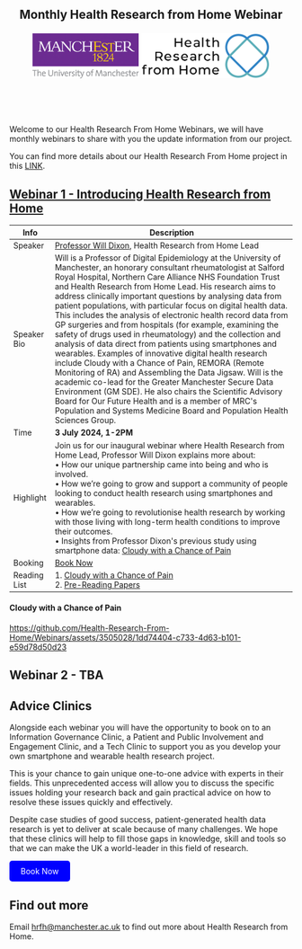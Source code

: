 <!---
Copyright 2024 The Health Research From Home Team at University of Manchester. All rights reserved.

Licensed under the Apache License, Version 2.0 (the "License");
you may not use this file except in compliance with the License.
You may obtain a copy of the License at

    http://www.apache.org/licenses/LICENSE-2.0

Unless required by applicable law or agreed to in writing, software
distributed under the License is distributed on an "AS IS" BASIS,
WITHOUT WARRANTIES OR CONDITIONS OF ANY KIND, either express or implied.
See the License for the specific language governing permissions and
limitations under the License.
-->

<h2 align="center">
    <p>Monthly Health Research from Home Webinar</p>

<p align="center">
  <img alt="Uni Logo" src="Figures/Uni_logo.jpg"  height="80" style="max-width: 100%; display: inline-block;">
  <img alt="HRfH logo" src="Figures/logo.jpg" height="80" style="max-width: 100%; display: inline-block;">
  <br/>
  <br/>
</p>
</h2>

 <br />

Welcome to our Health Research From Home Webinars, we will have monthly webinars to share with you the update information from our project.

You can find more details about our Health Research From Home project in this [LINK](https://github.com/Health-Research-From-Home/HealthResearchFromHome).



## [Webinar 1 - Introducing Health Research from Home](./Webinar_1/) 

| Info | Description |
|-|-|
| Speaker | [Professor Will Dixon](https://www.linkedin.com/in/will-dixon-8686094a/?originalSubdomain=uk), Health Research from Home Lead|
| Speaker Bio| Will is a Professor of Digital Epidemiology at the University of Manchester, an honorary consultant rheumatologist at Salford Royal Hospital, Northern Care Alliance NHS Foundation Trust and Health Research from Home Lead. His research aims to address clinically important questions by analysing data from patient populations, with particular focus on digital health data. This includes the analysis of electronic health record data from GP surgeries and from hospitals (for example, examining the safety of drugs used in rheumatology) and the collection and analysis of data direct from patients using smartphones and wearables. Examples of innovative digital health research include Cloudy with a Chance of Pain, REMORA (Remote Monitoring of RA) and Assembling the Data Jigsaw. Will is the academic co-lead for the Greater Manchester Secure Data Environment (GM SDE). He also chairs the Scientific Advisory Board for Our Future Health and is a member of MRC's Population and Systems Medicine Board and Population Health Sciences Group.|
| Time| **3 July 2024, 1-2PM** |
| Highlight    | Join us for our inaugural webinar where Health Research from Home Lead, Professor Will Dixon explains more about:<br>• How our unique partnership came into being and who is involved.<br>• How we’re going to grow and support a community of people looking to conduct health research using smartphones and wearables.<br>• How we’re going to revolutionise health research by working with those living with long-term health conditions to improve their outcomes.<br>• Insights from Professor Dixon's previous study using smartphone data: [Cloudy with a Chance of Pain](https://www.cloudywithachanceofpain.com/) |
| Booking   | [Book Now](https://zoom.us/webinar/register/WN_Za3BY9KWROGqCdhe7y0Qdw#/registration)|
| Reading List   | 1. [Cloudy with a Chance of Pain](https://www.cloudywithachanceofpain.com/) <br> 2. [Pre-Reading Papers](./Webinar_1/)  |

#### Cloudy with a Chance of Pain
https://github.com/Health-Research-From-Home/Webinars/assets/3505028/1dd74404-c733-4d63-b101-e59d78d50d23


## Webinar 2 - TBA


## Advice Clinics
Alongside each webinar you will have the opportunity to book on to an Information Governance Clinic, a Patient and Public Involvement and Engagement Clinic, and a Tech Clinic to support you as you develop your own smartphone and wearable health research project.

This is your chance to gain unique one-to-one advice with experts in their fields. This unprecedented access will allow you to discuss the specific issues holding your research back and gain practical advice on how to resolve these issues quickly and effectively.

Despite case studies of good success, patient-generated health data research is yet to deliver at scale because of many challenges. We hope that these clinics will help to fill those gaps in knowledge, skill and tools so that we can make the UK a world-leader in this field of research.

<a href="https://outlook.office365.com/owa/calendar/HRfHClinics@live.manchester.ac.uk/bookings/" style="background-color: blue; color: white; padding: 10px 20px; text-decoration: none; border-radius: 5px; display: inline-block;">Book Now</a>


## Find out more
Email hrfh@manchester.ac.uk to find out more about Health Research from Home.
